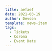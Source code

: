 ```yaml
---
title: aefaef
date: 2021-03-19
author: Devcon
template: news-item
tags:
  - Tickets
  - Corona
  - Event Date
---
```

